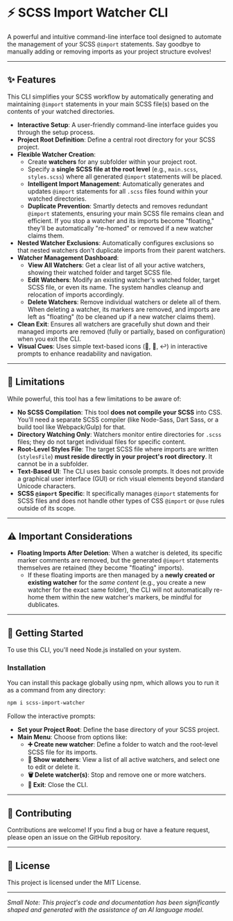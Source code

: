 # ⚡️ SCSS Import Watcher CLI

A powerful and intuitive command-line interface tool designed to automate the management of your SCSS `@import` statements. Say goodbye to manually adding or removing imports as your project structure evolves!

---

## ✨ Features

This CLI simplifies your SCSS workflow by automatically generating and maintaining `@import` statements in your main SCSS file(s) based on the contents of your watched directories.

* **Interactive Setup**: A user-friendly command-line interface guides you through the setup process.
* **Project Root Definition**: Define a central root directory for your SCSS project.
* **Flexible Watcher Creation**:
  * Create **watchers** for any subfolder within your project root.
  * Specify a **single SCSS file at the root level** (e.g., `main.scss`, `styles.scss`) where all generated `@import` statements will be placed.
  * **Intelligent Import Management**: Automatically generates and updates `@import` statements for all `.scss` files found within your watched directories.
  * **Duplicate Prevention**: Smartly detects and removes redundant `@import` statements, ensuring your main SCSS file remains clean and efficient. If you stop a watcher and its imports become "floating," they'll be automatically "re-homed" or removed if a new watcher claims them.
* **Nested Watcher Exclusions**: Automatically configures exclusions so that nested watchers don't duplicate imports from their parent watchers.
* **Watcher Management Dashboard**:
  * **View All Watchers**: Get a clear list of all your active watchers, showing their watched folder and target SCSS file.
  * **Edit Watchers**: Modify an existing watcher's watched folder, target SCSS file, or even its name. The system handles cleanup and relocation of imports accordingly.
  * **Delete Watchers**: Remove individual watchers or delete all of them. When deleting a watcher, its markers are removed, and imports are left as "floating" (to be cleaned up if a new watcher claims them).
* **Clean Exit**: Ensures all watchers are gracefully shut down and their managed imports are removed (fully or partially, based on configuration) when you exit the CLI.
* **Visual Cues**: Uses simple text-based icons (📁, 📄, ↩️) in interactive prompts to enhance readability and navigation.

---

## 🚫 Limitations

While powerful, this tool has a few limitations to be aware of:

* **No SCSS Compilation**: This tool **does not compile your SCSS** into CSS. You'll need a separate SCSS compiler (like Node-Sass, Dart Sass, or a build tool like Webpack/Gulp) for that.
* **Directory Watching Only**: Watchers monitor entire directories for `.scss` files; they do not target individual files for specific content.
* **Root-Level Styles File**: The target SCSS file where imports are written (`stylesFile`) **must reside directly in your project's root directory**. It cannot be in a subfolder.
* **Text-Based UI**: The CLI uses basic console prompts. It does not provide a graphical user interface (GUI) or rich visual elements beyond standard Unicode characters.
* **SCSS `@import` Specific**: It specifically manages `@import` statements for SCSS files and does not handle other types of CSS `@import` or `@use` rules outside of its scope.

---

## ⚠️ Important Considerations

* **Floating Imports After Deletion**: When a watcher is deleted, its specific marker comments are removed, but the generated `@import` statements themselves are retained (they become "floating" imports).
  * If these floating imports are then managed by a **newly created or existing watcher** for the *same content* (e.g., you create a new watcher for the exact same folder), the CLI will not automatically re-home them within the new watcher's markers, be mindful for dublicates.

---

## 🚀 Getting Started

To use this CLI, you'll need Node.js installed on your system.

### Installation

You can install this package globally using npm, which allows you to run it as a command from any directory:

```bash
npm i scss-import-watcher
```

Follow the interactive prompts:

* **Set your Project Root**: Define the base directory of your SCSS project.
* **Main Menu**: Choose from options like:
  * **➕ Create new watcher**: Define a folder to watch and the root-level SCSS file for its imports.
  * **👀 Show watchers**: View a list of all active watchers, and select one to edit or delete it.
  * **🗑️ Delete watcher(s)**: Stop and remove one or more watchers.
  * **🚪 Exit**: Close the CLI.

---

## 🤝 Contributing

Contributions are welcome! If you find a bug or have a feature request, please open an issue on the GitHub repository.

---

## 📄 License

This project is licensed under the MIT License.

---

*Small Note: This project's code and documentation has been significantly shaped and generated with the assistance of an AI language model.*